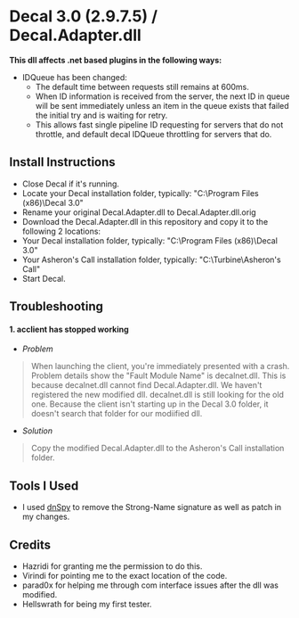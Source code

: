 # Decal 3.0 (2.9.7.5) / Decal.Adapter.dll

**This dll affects .net based plugins in the following ways:**
* IDQueue has been changed:
  * The default time between requests still remains at 600ms.
  * When ID information is received from the server, the next ID in queue will be sent immediately unless an item in the queue exists that failed the initial try and is waiting for retry.
  * This allows fast single pipeline ID requesting for servers that do not throttle, and default decal IDQueue throttling for servers that do.

## Install Instructions
* Close Decal if it's running.
* Locate your Decal installation folder, typically: "C:\Program Files (x86)\Decal 3.0\"
* Rename your original Decal.Adapter.dll to Decal.Adapter.dll.orig
* Download the Decal.Adapter.dll in this repository and copy it to the following 2 locations:
* Your Decal installation folder, typically: "C:\Program Files (x86)\Decal 3.0\"
* Your Asheron's Call installation folder, typically: "C:\Turbine\Asheron's Call\"
* Start Decal.

## Troubleshooting
#### 1. acclient has stopped working
* _Problem_
> When launching the client, you're immediately presented with a crash. Problem details show the "Fault Module Name" is decalnet.dll. This is because decalnet.dll cannot find Decal.Adapter.dll. We haven't registered the new modified dll. decalnet.dll is still looking for the old one. Because the client isn't starting up in the Decal 3.0 folder, it doesn't search that folder for our modiified dll.
* _Solution_
> Copy the modified Decal.Adapter.dll to the Asheron's Call installation folder.

## Tools I Used
* I used [dnSpy](https://github.com/0xd4d/dnSpy) to remove the Strong-Name signature as well as patch in my changes.

## Credits
* Hazridi for granting me the permission to do this.
* Virindi for pointing me to the exact location of the code.
* parad0x for helping me through com interface issues after the dll was modified.
* Hellswrath for being my first tester.